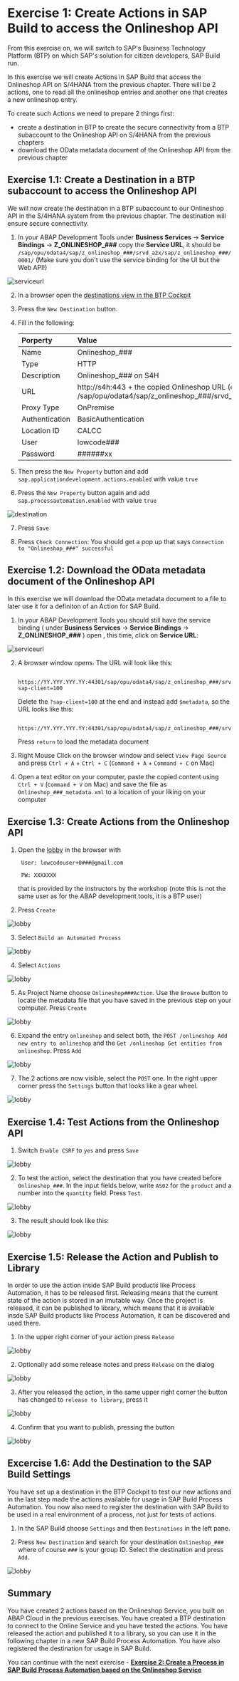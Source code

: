 # Exercise 1: Create Actions in SAP Build to access the Onlineshop API

From this exercise on, we will switch to SAP's Business Technology Platform (BTP) on which SAP's solution for citizen developers, SAP Build run.

In this exercise we will create Actions in SAP Build that access the Onlineshop API on S/4HANA from the previous chapter. There will be 2 actions, one to read all the onlineshop entries and another one that creates a new onlineshop entry. 

To create such Actions we need to prepare 2 things first:
- create a destination in BTP to create the secure connectivity from a BTP subaccount to the Onlineshop API on S/4HANA from the previous chapters
- download the OData metadata document of the Onlineshop API from the previous chapter

## Exercise 1.1: Create a Destination in a BTP subaccount to access the Onlineshop API

We will now create the destination in a BTP subaccount to our Onlineshop API in the S/4HANA system from the previous chapter. The destination will ensure secure connectivity.

1. In your ABAP Development Tools under **Business Services** -> **Service Bindings** -> **Z_ONLINESHOP_###** copy the **Service URL**, it should be `/sap/opu/odata4/sap/z_onlineshop_###/srvd_a2x/sap/z_onlineshop_###/0001/` (Make sure you don't use the service binding for the UI but the Web API!)

![serviceurl](images/105.png)

2. In a browser open the [destinations view in the BTP Cockpit](https://emea.cockpit.btp.cloud.sap/cockpit/#/globalaccount/47ae62c5-c35b-48a4-99b1-eee46b5b62bf/subaccount/f65e327c-d9e9-44cd-8d7b-e4e7ea8db474/destinations)

3. Press the `New Destination` button.

4. Fill in the following:

    |  Porperty   | Value |
    |  :------------- | :------------- |
    |  Name   | Onlineshop_### |
    |  Type   | HTTP |
    |  Description   | Onlineshop_### on S4H |
    |  URL   | http://s4h:443 + the copied Onlineshop URL (e.g. /sap/opu/odata4/sap/z_onlineshop_###/srvd_a2x/sap/z_onlineshop_###/0001/) |
    |  Proxy Type   | OnPremise |
    |  Authentication   | BasicAuthentication |
    |  Location ID   | CALCC |
    |  User   | lowcode### |
    |  Password   | ######xx |

5. Then press the `New Property` button and add 
`sap.applicationdevelopment.actions.enabled` with value `true`

6. Press the `New Property` button again and add 
`sap.processautomation.enabled` with value `true`

![destination](images/100.png)

7. Press `Save`

8. Press `Check Connection`: You should get a pop up that says `Connection to "Onlineshop_###" successful`

## Exercise 1.2: Download the OData metadata document of the Onlineshop API

In this exercise we will download the OData metadata document to a file to later use it for a definiton of an Action for SAP Build.

1. In your ABAP Development Tools you should still have the service binding ( under **Business Services** -> **Service Bindings** -> **Z_ONLINESHOP_###** ) open , this time, click on **Service URL**:

![serviceurl](images/110.png)

2. A browser window opens. The URL will look like this: 

        https://YY.YYY.YYY.YY:44301/sap/opu/odata4/sap/z_onlineshop_###/srvd_a2x/sap/z_onlineshop_###/0001/?sap-client=100

    Delete the `?sap-client=100` at the end and instead add `$metadata`, so the URL looks like this:

        https://YY.YYY.YYY.YY:44301/sap/opu/odata4/sap/z_onlineshop_###/srvd_a2x/sap/z_onlineshop_###/0001/$metadata

    Press `return` to load the metadata document

4. Right Mouse Click on the browser window and select `View Page Source` and press `Ctrl + A` + `Ctrl + C` (`Command + A` + `Command + C` on Mac) 

5. Open a text editor on your computer, paste the copied content using `Ctrl + V` (`Command + V` on Mac) and save the file as `Onlineshop_###_metadata.xml` to a location of your liking on your computer

## Exercise 1.3: Create Actions from the Onlineshop API

1. Open the [lobby](https://lcapteched.eu10.build.cloud.sap/lobby) in the browser with

        User: lowcodeuser+0###@gmail.com
    
        PW: XXXXXXX

    that is provided by the instructors by the workshop (note this is not the same user as for the ABAP development tools, it is a BTP user)

2. Press `Create`

![lobby](images/150.png)

3. Select `Build an Automated Process`

![lobby](images/155.png)

4. Select `Actions`

![lobby](images/160.png)

5. As Project Name choose `Onlineshop###Action`. Use the `Browse` button to locate the metadata file that you have saved in the previous step on your computer. Press `Create` 

![lobby](images/165.png)

6. Expand the entry `onlineshop` and select both, the `POST /onlineshop Add new entry to onlineshop` and the `Get /onlineshop Get entities from onlineshop`. Press `Add`

![lobby](images/170.png)

7. The 2 actions are now visible, select the `POST` one. In the right upper corner press the `Settings` button that looks like a gear wheel.

![lobby](images/180.png)

## Exercise 1.4: Test Actions from the Onlineshop API

1. Switch `Enable CSRF` to `yes` and press `Save`

![lobby](images/185.png)

2. To test the action, select the destination that you have created before `Onlineshop_###`. In the input fields below, write `AS02` for the `product` and a number into the `quantity` field. Press `Test`.

![lobby](images/190.png)

3. The result should look like this:

![lobby](images/195.png)

## Exercise 1.5: Release the Action and Publish to Library

In order to use the action inside SAP Build products like Process Automation, it has to be released first. Releasing means that the current state of the action is stored in an imutable way. Once the project is released, it can be published to library, which means that it is available insde SAP Build products like Process Automation, it can be discovered and used there.

1. In the upper right corner of your action press `Release`

![lobby](images/200.png)

2. Optionally add some release notes and press `Release` on the dialog

![lobby](images/205.png)

3. After you released the action, in the same upper right corner the button has changed to `release to library`, press it 

![lobby](images/210.png)

4. Confirm that you want to publish, pressing the button

![lobby](images/215.png)

## Excercise 1.6: Add the Destination to the SAP Build Settings

You have set up a destination in the BTP Cockpit to test our new actions and in the last step made the actions available for usage in SAP Build Process Automation. You now also need to register the destination with SAP Build to be used in a real environment of a process, not just for tests of actions.

1. In the SAP Build choose `Settings` and then `Destinations` in the left pane.

2. Press `New Destination` and search for your destination `Onlineshop_###` where of course `###` is your group ID. Select the destination and press `Add`.

![lobby](images/90.png)

## Summary  
 
You have created 2 actions based on the Onlineshop Service, you built on ABAP Cloud in the previous exercises. You have created a BTP destination to connect to the Online Service and you have tested the actions. You have released the action and published it to a library, so you can use it in the following chapter in a new SAP Build Process Automation. You have also registered the destination for usage in SAP Build. 
 
You can continue with the next exercise - **[Exercise 2: Create a Process in SAP Build Process Automation based on the Onlineshop Service](../ex2/README.md)**
